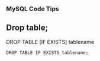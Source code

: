 ### MySQL Code Tips

## Drop table;

DROP TABLE [IF EXISTS] tablename

```mysql
DROP TABLE IF EXISTS tablename;
```